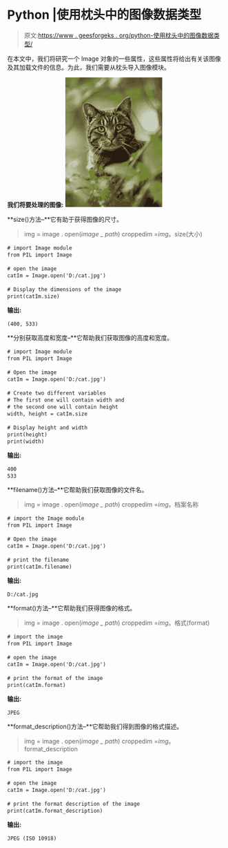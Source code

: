 # Python |使用枕头中的图像数据类型

> 原文:[https://www . geesforgeks . org/python-使用枕头中的图像数据类型/](https://www.geeksforgeeks.org/python-working-with-the-image-data-type-in-pillow/)

在本文中，我们将研究一个 Image 对象的一些属性，这些属性将给出有关该图像及其加载文件的信息。为此，我们需要从枕头导入图像模块。

**我们将要处理的图像:**
![](img/65905b1f6264aeeac4788c23fbb86fc5.png)

**size()方法–**它有助于获得图像的尺寸。

> img = image . open(*image _ path*)
> croppedim =*img*。size(大小)

```
# import Image module
from PIL import Image

# open the image
catIm = Image.open('D:/cat.jpg')

# Display the dimensions of the image
print(catIm.size)
```

**输出:**

```
(400, 533)
```

**分别获取高度和宽度–**它帮助我们获取图像的高度和宽度。

```
# import Image module
from PIL import Image

# Open the image
catIm = Image.open('D:/cat.jpg')

# Create two different variables 
# The first one will contain width and 
# the second one will contain height
width, height = catIm.size

# Display height and width
print(height)
print(width)
```

**输出:**

```
400
533
```

**filename()方法–**它帮助我们获取图像的文件名。

> img = image . open(*image _ path*)
> croppedim =*img*。档案名称

```
# import the Image module
from PIL import Image

# Open the image
catIm = Image.open('D:/cat.jpg')

# print the filename
print(catIm.filename)
```

**输出:**

```
D:/cat.jpg
```

**format()方法–**它帮助我们获得图像的格式。

> img = image . open(*image _ path*)
> croppedim =*img*。格式(format)

```
# import the image
from PIL import Image

# open the image
catIm = Image.open('D:/cat.jpg')

# print the format of the image
print(catIm.format)
```

**输出:**

```
JPEG
```

**format_description()方法–**它帮助我们得到图像的格式描述。

> img = image . open(*image _ path*)
> croppedim =*img*。format_description

```
# import the image
from PIL import Image

# open the image
catIm = Image.open('D:/cat.jpg')

# print the format description of the image
print(catIm.format_description)
```

**输出:**

```
JPEG (ISO 10918)
```